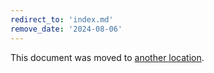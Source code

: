 ```yaml
---
redirect_to: 'index.md'
remove_date: '2024-08-06'
---
```


This document was moved to [another location](index.md).

<!-- This redirect file can be deleted after <2024-08-06>. -->
<!-- Redirects that point to other docs in the same project expire in three months. -->
<!-- Redirects that point to docs in a different project or site (link is not relative and starts with `https:`) expire in one year. -->
<!-- Before deletion, see: https://docs.gitlab.com/ee/development/documentation/redirects.html -->
